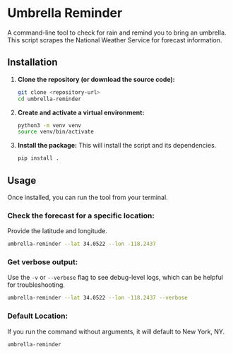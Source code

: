 # Umbrella Reminder

A command-line tool to check for rain and remind you to bring an umbrella. This script scrapes the National Weather Service for forecast information.

## Installation

1.  **Clone the repository (or download the source code):**
    ```bash
    git clone <repository-url>
    cd umbrella-reminder
    ```

2.  **Create and activate a virtual environment:**
    ```bash
    python3 -m venv venv
    source venv/bin/activate
    ```

3.  **Install the package:**
    This will install the script and its dependencies.
    ```bash
    pip install .
    ```

## Usage

Once installed, you can run the tool from your terminal.

### Check the forecast for a specific location:
Provide the latitude and longitude.

```bash
umbrella-reminder --lat 34.0522 --lon -118.2437
```

### Get verbose output:
Use the `-v` or `--verbose` flag to see debug-level logs, which can be helpful for troubleshooting.
```bash
umbrella-reminder --lat 34.0522 --lon -118.2437 --verbose
```

### Default Location:
If you run the command without arguments, it will default to New York, NY.
```bash
umbrella-reminder
``` 